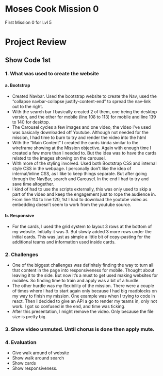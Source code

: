# Moses Cook Mission 0
First Mission 0 for Lvl 5
# Project Review

## Show Code 1st

### 1. What was used to create the website

#### a. Bootstrap

- Created Navbar. Used the bootstrap website to create the Nav, used the “collapse navbar-collapse justify-content-end” to spread the nav-link out to the right.
- With the search bar I basically created 2 of them, one being the desktop version, and the other for mobile (line 108 to 113) for mobile and line 139 to 140 for desktop.
- The Carousel cycles a few images and one video, the video I've used was basically downloaded off Youtube. Although not needed for the mission, I had time to burn to try and render the video into the html
- With the “Main Content” I created the cards kinda similar to the wireframe showing at the Mission objective. Again with enough time I created a few more than I needed to. But the idea was to have the cards related to the images showing on the carousel.
- With more of the styling involved. Used both Bootstrap CSS and internal style CSS in the webpage. I personally don’t like the idea of internal/inline CSS, as I like to keep things separate. But after going through the NavBar, search and Carousel. In the end I had to try and save time altogether.
- I kind of had to use the scripts externally, this was only used to skip a part of the video and keep the engagement just to rope the audience in. From line 114 to line 120, 1st I had to download the youtube video as embedding doesn’t seem to work from the youtube source.

#### b. Responsive

- For the cards, I used the grid system to layout 3 rows at the bottom of my website. Initially it was 3. But slowly added 3 more rows under the initial cards. This was just as simple a little bit of copy-pasting for the additional teams and information used inside cards.

### 2. Challenges

- One of the biggest challenges was definitely finding the way to turn all that content in the page into responsiveness for mobile. Thought about leaving it to the side. But now it’s a must to get used making websites for mobiles. So finding time to train and apply was a bit of a hurdle.
- The other hurdle was my flexibility of the mission. There were a couple of times where I had to start again only because I had big roadblocks on my way to finish my mission. One example was when I trying to code in react. Then I decided to give an API a go to render my teams in, only not work. I got so confused in the end, and time was ticking.
- After this presentation, I might remove the video. Only because the file size is pretty big.

### 3. Show video unmuted. Until chorus is done then apply mute.

### 4. Evaluation

- Give walk around of website
- Show walk around search
- Show cards
- Show responsiveness.
